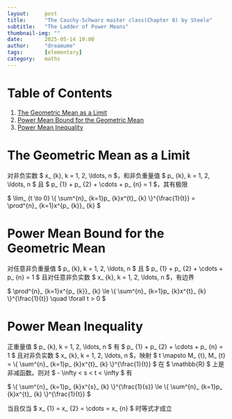 ```yaml
---
layout:     post
title:      "The Cauchy-Schwarz master class(Chapter 8) by Steele"
subtitle:   "The Ladder of Power Means"
thumbnail-img: ""
date:       2025-05-14 19:00
author:     "dreamume"
tags: 		[elementary]
category:   maths
---
```

<head>
    <script src="https://cdn.mathjax.org/mathjax/latest/MathJax.js?config=TeX-AMS-MML_HTMLorMML" type="text/javascript"></script>
    <script type="text/x-mathjax-config">
        MathJax.Hub.Config({
            tex2jax: {
            skipTags: ['script', 'noscript', 'style', 'textarea', 'pre'],
            inlineMath: [['$','$']]
            }
        });
    </script>
</head>

# Table of Contents

1.  [The Geometric Mean as a Limit](#orgcc3bd4f)
2.  [Power Mean Bound for the Geometric Mean](#org9538d8a)
3.  [Power Mean Inequality](#orgff37b2c)


<a id="orgcc3bd4f"></a>

# The Geometric Mean as a Limit

对非负实数 $ x_ {k}, k = 1, 2, \\ldots, n $，和非负重量值 $ p_ {k}, k = 1, 2, \\ldots, n $ 且 $ p_ {1} + p_ {2} + \\cdots + p_ {n} = 1 $，其有极限

$ \\lim_ {t \\to 0} \\{ \\sum^{n}_ {k=1}p_ {k}x^{t}_ {k} \\}^{\\frac{1}{t}} = \\prod^{n}_ {k=1}x^{p_ {k}}_ {k} $


<a id="org9538d8a"></a>

# Power Mean Bound for the Geometric Mean

对任意非负重量值 $ p_ {k}, k = 1, 2, \\ldots, n $ 且 $ p_ {1} + p_ {2} + \\cdots + p_ {n} = 1 $ 且对任意非负实数 $ x_ {k}, k = 1, 2, \\ldots, n $，有边界

$ \\prod^{n}_ {k=1}x^{p_ {k}}_ {k} \\le \\{ \\sum^{n}_ {k=1}p_ {k}x^{t}_ {k} \\}^{\\frac{1}{t}} \\quad \\forall t > 0 $


<a id="orgff37b2c"></a>

# Power Mean Inequality

正重量值 $ p_ {k}, k = 1, 2, \\ldots, n $ 有 $ p_ {1} + p_ {2} + \\cdots + p_ {n} = 1 $ 且对非负实数 $ x_ {k}, k = 1, 2, \\ldots, n $，映射 $ t \\mapsto M_ {t}, M_ {t} = \\{ \\sum^{n}_ {k=1}p_ {k}x^{t}_ {k} \\}^{\\frac{1}{t}} $ 在 $ \\mathbb{R} $ 上是非减函数。则对 $ - \\infty < s < t < \\infty $ 有

$ \\{ \\sum^{n}_ {k=1}p_ {k}x^{s}_ {k} \\}^{\\frac{1}{s}} \\le \\{ \\sum^{n}_ {k=1}p_ {k}x^{t}_ {k} \\}^{\\frac{1}{t}} $

当且仅当 $ x_ {1} = x_ {2} = \\cdots = x_ {n} $ 时等式才成立
